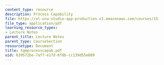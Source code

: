 ```yaml
---
content_type: resource
description: Process Capability
file: https://ol-ocw-studio-app-production.s3.amazonaws.com/courses/15-760a-operations-management-spring-2002/639572be7af7e1fd6f8bcc139d55e889_tqmprocesscapab.pdf
file_type: application/pdf
learning_resource_types:
- Lecture Notes
parent_title: Lecture Notes
parent_type: CourseSection
resourcetype: Document
title: tqmprocesscapab.pdf
uid: 639572be-7af7-e1fd-6f8b-cc139d55e889
---
```

